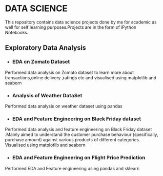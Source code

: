 # DATA SCIENCE
This repository contains data science projects done by me for academic as well for self learning purposes.Projects are in the form of iPython Notebooks.
## Exploratory Data Analysis
  * ### EDA on Zomato Dataset
  Performed data analysis on Zomato dataset to learn more about transactions,online delivery ,ratings etc and visualised using matplotlib and seaborn 
  * ### Analysis of Weather DataSet
   Performed data analysis on weather dataset using pandas
  * ### EDA and Feature Engineering on Black Friday dataset
   Performed data analysis and feature engineering on Black Friday dataset .Mainly aimed to understand the customer purchase behaviour (specifically, purchase amount)      against various products of different categories. Visualised using  matplotlib and seaborn 
  * ### EDA and Feature Engineering on Flight Price Prediction
  Performed EDA and Feature engineering using pandas and sklearn
